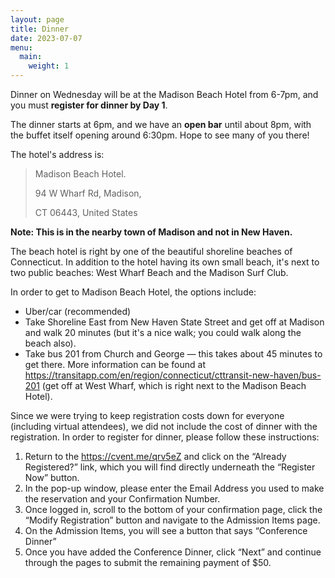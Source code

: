 ```yaml
---
layout: page
title: Dinner
date: 2023-07-07
menu:
  main:
    weight: 1
---
```



Dinner on Wednesday will be at the Madison Beach Hotel from 6-7pm, and you must **register for dinner by Day 1**.

The dinner starts at 6pm, and we have an **open bar** until about 8pm,
with the buffet itself opening around 6:30pm. Hope to see many of you
there!

The hotel's address is:

> Madison Beach Hotel. 
> 
> 94 W Wharf Rd, Madison, 
> 
> CT 06443, United States

**Note: This is in the nearby town of Madison and not in New Haven.** 

The beach hotel is right by one of the beautiful shoreline beaches of Connecticut. In addition to the hotel having its own small beach, it's next to two public beaches: West Wharf Beach and the Madison Surf Club.

In order to get to Madison Beach Hotel, the options include:

-  Uber/car (recommended)
-  Take Shoreline East from New Haven State Street and get off at Madison and walk 20 minutes (but it's a nice walk; you could walk along the beach also). 
-  Take bus 201 from Church and George — this takes about 45 minutes to get there. More information can be found at https://transitapp.com/en/region/connecticut/cttransit-new-haven/bus-201 (get off at West Wharf, which is right next to the Madison Beach Hotel).

Since we were trying to keep registration costs down for everyone (including virtual attendees), we did not include the cost of dinner with the registration. In order to register for dinner, please follow these instructions:

1. Return to the https://cvent.me/qrv5eZ and click on the “Already Registered?” link, which you will find directly underneath the “Register Now” button.  
2. In the pop-up window, please enter the Email Address you used to make the reservation and your Confirmation Number.  
3. Once logged in, scroll to the bottom of your confirmation page, click the “Modify Registration” button and navigate to the Admission Items page. 
4. On the Admission Items, you will see a button that says “Conference Dinner”
5. Once you have added the Conference Dinner, click “Next” and continue through the pages to submit the remaining payment of $50.
